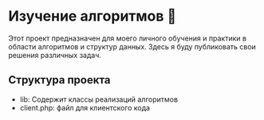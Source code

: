 
# Изучение алгоритмов 🚀

Этот проект предназначен для моего личного обучения и практики в области алгоритмов и структур данных. Здесь я буду публиковать свои решения различных задач. 


## Структура проекта

- lib: Содержит классы реализаций алгоритмов
- client.php: файл для клиентского кода
